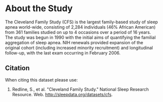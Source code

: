 # About the Study

The Cleveland Family Study (CFS) is the largest family-based study of sleep apnea world-wide, consisting of 2,284 individuals (46% African American) from 361 families studied on up to 4 occasions over a period of 16 years. The study was begun in 1990 with the initial aims of quantifying the familial aggregation of sleep apnea. NIH renewals provided expansion of the original cohort (including increased minority recruitment) and longitudinal follow-up, with the last exam occurring in February 2006.


## Citation

When citing this dataset please use:

1. Redline, S., et al. "Cleveland Family Study." National Sleep Research Resource. Web. http://sleepdata.org/datasets/cfs.
